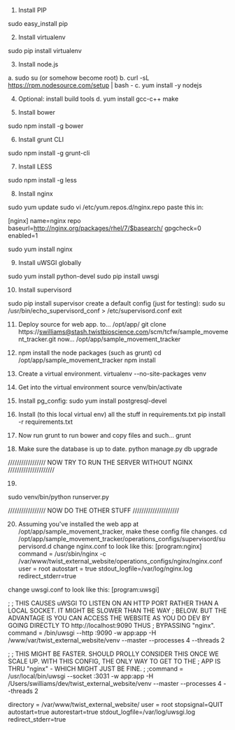 
1. Install PIP

sudo easy_install pip

2. Install virtualenv

sudo pip install virtualenv

3. Install node.js

a. sudo su (or somehow become root)
b. curl -sL https://rpm.nodesource.com/setup | bash -
c. yum install -y nodejs


4. Optional: install build tools
d. yum install gcc-c++ make


5. Install bower

sudo npm install -g bower

6. Install grunt CLI

sudo npm install -g grunt-cli


7. Install LESS

sudo npm install -g less


8. Install nginx

sudo yum update
sudo vi /etc/yum.repos.d/nginx.repo
paste this in:

[nginx]
name=nginx repo
baseurl=http://nginx.org/packages/rhel/7/$basearch/
gpgcheck=0
enabled=1

sudo yum install nginx



9. Install uWSGI globally

sudo yum install python-devel
sudo pip install uwsgi



10. Install supervisord

sudo pip install supervisor
create a default config (just for testing):
sudo su
/usr/bin/echo_supervisord_conf > /etc/supervisord.conf
exit


11. Deploy source for web app.
to... /opt/app/
git clone https://swilliams@stash.twistbioscience.com/scm/tcfw/sample_movement_tracker.git
now...
/opt/app/sample_movement_tracker


12. npm install the node packages (such as grunt)
cd /opt/app/sample_movement_tracker
npm install


13. Create a virtual environment.
virtualenv --no-site-packages venv


14. Get into the virtual environment
source venv/bin/activate

15. Install pg_config:
sudo yum install postgresql-devel

16. Install (to this local virtual env) all the stuff in requirements.txt
pip install -r requirements.txt

17. Now run grunt to run bower and copy files and such...
grunt

18. Make sure the database is up to date.
python manage.py db upgrade


///////////////// NOW TRY TO RUN THE SERVER WITHOUT NGINX /////////////////////

19.
sudo venv/bin/python runserver.py

///////////////// NOW DO THE OTHER STUFF /////////////////////



20. Assuming you've installed the web app at /opt/app/sample_movement_tracker, make these config file changes.
cd /opt/app/sample_movement_tracker/operations_configs/supervisord/supervisord.d
change nginx.conf to look like this:
[program:nginx]
command = /usr/sbin/nginx -c /var/www/twist_external_website/operations_configs/nginx/nginx.conf
user = root
autostart = true
stdout_logfile=/var/log/nginx.log
redirect_stderr=true

change uwsgi.conf to look like this:
[program:uwsgi]

;
; THIS CAUSES uWSGI TO LISTEN ON AN HTTP PORT RATHER THAN A LOCAL SOCKET. IT MIGHT BE SLOWER THAN THE WAY
; BELOW. BUT THE ADVANTAGE IS YOU CAN ACCESS THE WEBSITE AS YOU DO DEV BY GOING DIRECTLY TO http://localhost:9090 THUS
; BYPASSING "nginx".
command = /bin/uwsgi --http :9090 -w app:app -H /www/var/twist_external_website/venv --master --processes 4 --threads 2



;
; THIS MIGHT BE FASTER. SHOULD PROLLY CONSIDER THIS ONCE WE SCALE UP. WITH THIS CONFIG, THE ONLY WAY TO GET TO THE
; APP IS THRU "nginx" - WHICH MIGHT JUST BE FINE.
;
;command = /usr/local/bin/uwsgi --socket :3031 -w app:app -H /Users/swilliams/dev/twist_external_website/venv --master --processes 4 --threads 2


directory = /var/www/twist_external_website/
user = root
stopsignal=QUIT
autostart=true
autorestart=true
stdout_logfile=/var/log/uwsgi.log
redirect_stderr=true










